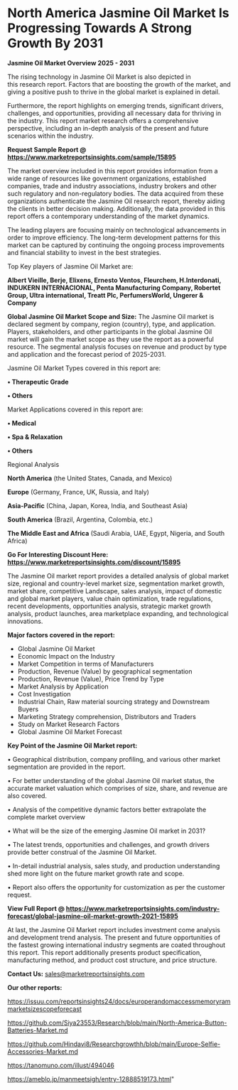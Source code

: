 # North America Jasmine Oil Market Is Progressing Towards A Strong Growth By 2031

<Strong> Jasmine Oil Market Overview 2025 - 2031</strong>

The rising technology in Jasmine Oil Market is also depicted in this research report. Factors that are boosting the growth of the market, and giving a positive push to thrive in the global market is explained in detail.

Furthermore, the report highlights on emerging trends, significant drivers, challenges, and opportunities, providing all necessary data for thriving in the industry. This report market research offers a comprehensive perspective, including an in-depth analysis of the present and future scenarios within the industry.

<strong>Request Sample Report @ <a href=https://www.marketreportsinsights.com/sample/15895>https://www.marketreportsinsights.com/sample/15895</a></strong>

The market overview included in this report provides information from a wide range of resources like government organizations, established companies, trade and industry associations, industry brokers and other such regulatory and non-regulatory bodies. The data acquired from these organizations authenticate the Jasmine Oil research report, thereby aiding the clients in better decision making. Additionally, the data provided in this report offers a contemporary understanding of the market dynamics.

The leading players are focusing mainly on technological advancements in order to improve efficiency. The long-term development patterns for this market can be captured by continuing the ongoing process improvements and financial stability to invest in the best strategies.

Top Key players of Jasmine Oil Market are:

<strong>Albert Vieille, Berje, Elixens, Ernesto Ventos, Fleurchem, H.Interdonati, INDUKERN INTERNACIONAL, Penta Manufacturing Company, Robertet Group, Ultra international, Treatt Plc, PerfumersWorld, Ungerer & Company</strong>

<strong><b>Global Jasmine Oil Market Scope and Size:</b></strong>
The Jasmine Oil market is declared segment by company, region (country), type, and application. Players, stakeholders, and other participants in the global Jasmine Oil market will gain the market scope as they use the report as a powerful resource. The segmental analysis focuses on revenue and product by type and application and the forecast period of 2025-2031.

Jasmine Oil Market Types covered in this report are:

<strong>• Therapeutic Grade

• Others</strong>

Market Applications covered in this report are:

<strong>• Medical

• Spa & Relaxation

• Others</strong> 

Regional Analysis

<strong>North America</strong> (the United States, Canada, and Mexico)

<strong>Europe</strong> (Germany, France, UK, Russia, and Italy)

<strong>Asia-Pacific</strong> (China, Japan, Korea, India, and Southeast Asia)

<strong>South America</strong> (Brazil, Argentina, Colombia, etc.)

<strong>The Middle East and Africa</strong> (Saudi Arabia, UAE, Egypt, Nigeria, and South Africa)

<strong>Go For Interesting Discount Here: <a href=https://www.marketreportsinsights.com/discount/15895>https://www.marketreportsinsights.com/discount/15895</a></strong>

The Jasmine Oil market report provides a detailed analysis of global market size, regional and country-level market size, segmentation market growth, market share, competitive Landscape, sales analysis, impact of domestic and global market players, value chain optimization, trade regulations, recent developments, opportunities analysis, strategic market growth analysis, product launches, area marketplace expanding, and technological innovations.

<strong><b>Major factors covered in the report:</b></strong>
<ul>
  <li>Global Jasmine Oil Market </li>
  <li>Economic Impact on the Industry</li>
  <li>Market Competition in terms of Manufacturers</li>
  <li>Production, Revenue (Value) by geographical segmentation</li>
  <li>Production, Revenue (Value), Price Trend by Type</li>
  <li>Market Analysis by Application</li>
  <li>Cost Investigation</li>
  <li>Industrial Chain, Raw material sourcing strategy and Downstream Buyers</li>
  <li>Marketing Strategy comprehension, Distributors and Traders</li>
  <li>Study on Market Research Factors</li>
  <li>Global Jasmine Oil Market Forecast</li>
</ul>

<strong><b>Key Point of the Jasmine Oil Market report:</b></strong>

• Geographical distribution, company profiling, and various other market segmentation are provided in the report.

• For better understanding of the global Jasmine Oil market status, the accurate market valuation which comprises of size, share, and revenue are also covered.

• Analysis of the competitive dynamic factors better extrapolate the complete market overview

• What will be the size of the emerging Jasmine Oil market in 2031?

• The latest trends, opportunities and challenges, and growth drivers provide better construal of the Jasmine Oil Market.

• In-detail industrial analysis, sales study, and production understanding shed more light on the future market growth rate and scope.

• Report also offers the opportunity for customization as per the customer request.

<strong><b>View Full Report @ <a href=https://www.marketreportsinsights.com/industry-forecast/global-jasmine-oil-market-growth-2021-15895>https://www.marketreportsinsights.com/industry-forecast/global-jasmine-oil-market-growth-2021-15895</a></b></strong>


At last, the Jasmine Oil Market report includes investment come analysis and development trend analysis. The present and future opportunities of the fastest growing international industry segments are coated throughout this report. This report additionally presents product specification, manufacturing method, and product cost structure, and price structure.

<strong>Contact Us:</strong>
sales@marketreportsinsights.com

<strong>Our other reports:</strong>

<a href=https://issuu.com/reportsinsights24/docs/europerandomaccessmemoryrammarketsizescopeforecast>https://issuu.com/reportsinsights24/docs/europerandomaccessmemoryrammarketsizescopeforecast</a>

<a href=https://github.com/Siya23553/Research/blob/main/North-America-Button-Batteries-Market.md>https://github.com/Siya23553/Research/blob/main/North-America-Button-Batteries-Market.md</a>

<a href=https://github.com/Hindavi8/Researchgrowthh/blob/main/Europe-Selfie-Accessories-Market.md>https://github.com/Hindavi8/Researchgrowthh/blob/main/Europe-Selfie-Accessories-Market.md</a>

<a href=https://tanomuno.com/illust/494046>https://tanomuno.com/illust/494046</a>

<a href=https://ameblo.jp/manmeetsigh/entry-12888519173.html>https://ameblo.jp/manmeetsigh/entry-12888519173.html</a>"
